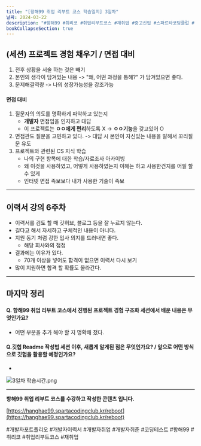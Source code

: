 ```yaml
---
title: "[항해99 취업 리부트 코스 학습일지] 3일차"
날짜: 2024-03-22
description: "#항해99 #취리코 #취업리부트코스 #재취업 #중고신입 #스파르타코딩클럽 #개발자포트폴리오 #개발자이력서 #개발자취업 #개발자취준"
bookCollapseSection: true
---
```

(세션) 프로젝트 경험 채우기 / 면접 대비
---
1. 전후 상황을 서술 하는 것은 빼기
2. 본인의 생각이 담겨있는 내용 -> "왜, 어떤 과정을 통해?" 가 담겨있으면 좋다.
3. 문제해결역량 -> 나의 성장가능성을 강조가능

#### 면접 대비
1. 질문자의 의도를 명확하게 파악하고 있는지
	- **개발자** 면접임을 인지하고 대답
	- 이 프로젝트는 **ㅇㅇ에게 편리**하도록 X -> **ㅇㅇ기능**을 갖고있어 O
2. 면접관도 질문을 고민하고 있다. -> 대답 시 본인이 자신있는 내용을 말해서 꼬리질문 유도
3. 프로젝트와 관련된 CS 지식 학습
	- 나의 구현 항목에 대한 학습/자료조사 아카이빙
	- 왜 이것을 사용하였고, 어떻게 사용하였는지 이해는 하고 사용한건지를 어필 할 수 있게
	- 인터넷 면접 족보보다 내가 사용한 기술이 족보

---
이력서 강의 6주차
---
- 이력서를 검토 할 때  깃허브, 블로그 등을 잘 누르지 않는다.
- 길다고 해서 자세하고 구체적인 내용이 아니다.
- 지원 동기 처럼 강한 입사 의지를 드러내면 좋다.
	- 해당 회사와의 접점
- 결과에는 이유가 있다.
	- 70개 이상을 넣어도 합격이 없으면 이력서 다시 보기
- 많이 지원하면 합격 할 확률도 올라간다.

---
마지막 정리
---
#### Q. 항해99 취업 리부트 코스에서 진행된 프로젝트 경험 구조화 세션에서 배운 내용은 무엇인가요?
- 어떤 부분을 추가 해야 할 지 명확해 졌다.

#### Q.깃헙 Readme 작성법 세션 이후, 새롭게 알게된 점은 무엇인가요? / 앞으로 어떤 방식으로 깃헙을 활용할 예정인가요?
- 

![3일차 학습시간.png](3일차%20학습시간.png)

---
**항해99 취업 리부트 코스를 수강하고 작성한 콘텐츠 입니다.**

[https://hanghae99.spartacodingclub.kr/reboot](https://hanghae99.spartacodingclub.kr/reboot)

#개발자포트폴리오 #개발자이력서 #개발자취업 #개발자취준 #코딩테스트 #항해99 #취리코 #취업리부트코스 #재취업